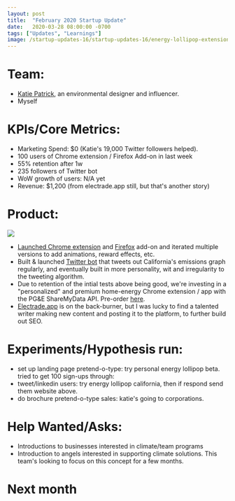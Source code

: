 ```yaml
---
layout: post
title:  "February 2020 Startup Update"
date:   2020-03-28 08:00:00 -0700
tags: ["Updates", "Learnings"]
image: /startup-updates-16/startup-updates-16/energy-lollipop-extension.png
---
```




# Team: 
* [Katie Patrick](https://twitter.com/katiepatrick), an environmental designer and influencer.
* Myself

# KPIs/Core Metrics:
* Marketing Spend: $0 (Katie's 19,000 Twitter followers helped).
* 100 users of Chrome extension / Firefox Add-on in last week
* 55% retention after 1w
* 235 followers of Twitter bot
* WoW growth of users: N/A yet
* Revenue: $1,200 (from electrade.app still, but that's another story)

# Product:
![](/startup-updates-16/energy-lollipop-extension.png)

* [Launched Chrome extension](https://chrome.google.com/webstore/detail/energy-lollipop/jolcdgpgpdlpjafhepiicopakoiifdfm?hl=en) and [Firefox](https://addons.mozilla.org/en-US/firefox/addon/energy-lollipop/) add-on and iterated multiple versions to add animations, reward effects, etc.
* Built & launched [Twitter bot](https://twitter.com/energylollipop) that tweets out California's emissions graph regularly, and eventually built in more personality, wit and irregularity to the tweeting algorithm.
* Due to retention of the intial tests above being good, we're investing in a "personalized" and premium home-energy Chrome extension / app with the PG&E ShareMyData API. Pre-order [here](https://energylollipop.netlify.com).
* [Electrade.app](https://www.electrade.app) is on the back-burner, but I was lucky to find a talented writer making new content and posting it to the platform, to further build out SEO.

# Experiments/Hypothesis run:
* set up landing page pretend-o-type: try personal energy lollipop beta. tried to get 100 sign-ups through:
* tweet/linkedin users: try energy lollipop california, then if respond send them website above.
* do brochure pretend-o-type sales: katie's going to corporations.

# Help Wanted/Asks:
* Introductions to businesses interested in climate/team programs
* Introduction to angels interested in supporting climate solutions. This team's looking to focus on this concept for a few months.


# Next month
